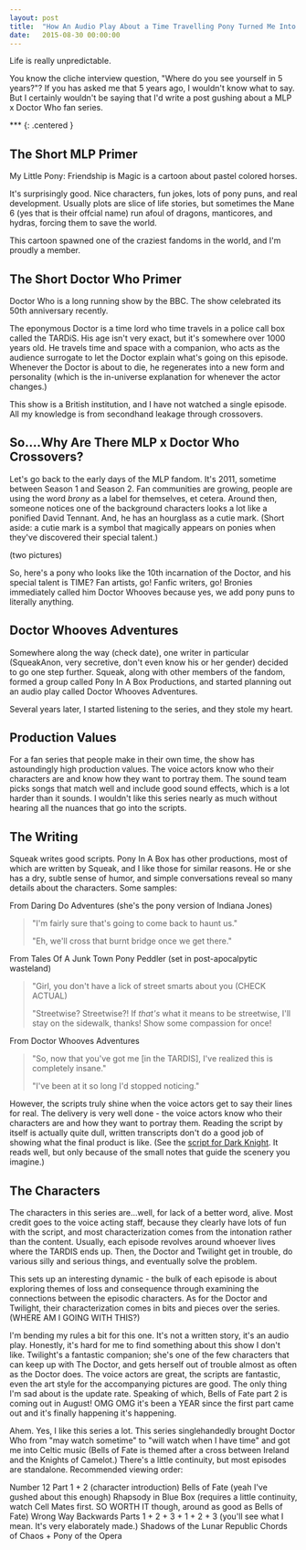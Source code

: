 ```yaml
---
layout: post
title:  "How An Audio Play About a Time Travelling Pony Turned Me Into a Fanboy"
date:   2015-08-30 00:00:00
---
```


Life is really unpredictable.

You know the cliche interview question, "Where do you see yourself in 5 years?"?
If you has asked me that 5 years ago, I wouldn't know what to say. But I certainly
wouldn't be saying that I'd write a post gushing about a MLP x Doctor Who fan series.

\*\*\*
{: .centered }

The Short MLP Primer
----------------------------------

My Little Pony: Friendship is Magic is a cartoon about pastel colored horses.

It's surprisingly good. Nice characters, fun jokes, lots of pony puns,
and real development.
Usually plots are slice of life stories, but sometimes the Mane 6 (yes that is
their offcial name) run afoul of
dragons, manticores, and hydras, forcing them to save the world.

This cartoon spawned one of the craziest fandoms in the world, and I'm proudly
a member.


The Short Doctor Who Primer
----------------------------------

Doctor Who is a long running show by the BBC. The show celebrated its 50th
anniversary recently.

The eponymous Doctor is a time lord who time travels in a police call box called the TARDiS.
His age isn't very exact, but it's somewhere over 1000 years old.
He travels time and space with a companion, who acts as the audience surrogate
to let the Doctor explain what's going on this episode. Whenever the Doctor is
about to die, he regenerates into a new form and personality (which is the in-universe
explanation for whenever the actor changes.)

This show is a British institution, and I have not watched a single episode. All
my knowledge is from secondhand leakage through crossovers.


So....Why Are There MLP x Doctor Who Crossovers?
----------------------------------

Let's go back to the early days of the MLP fandom. It's 2011, sometime between
Season 1 and Season 2. Fan communities are growing, people are using the word
*brony* as a label for themselves, et cetera. Around then, someone notices
one of the background characters looks a lot like a ponified David Tennant.
And, he has an hourglass as a cutie mark. (Short aside: a cutie mark is a symbol
that magically appears on ponies when they've discovered their special talent.)


(two pictures)

So, here's a pony who looks like the 10th incarnation of the Doctor, and his special
talent is TIME? Fan artists, go! Fanfic writers, go! Bronies immediately called
him Doctor Whooves because yes, we add pony puns to literally anything.


Doctor Whooves Adventures
---------------------------

Somewhere along the way (check date), one writer in particular (SqueakAnon, very secretive, don't
even know his or her gender) decided to go one step further.
Squeak, along with other members of the fandom, formed a group called Pony In
A Box Productions, and started planning out an audio play called Doctor Whooves
Adventures.

Several years later, I started listening to the series, and they stole my heart.

Production Values
----------------------------------

For a fan series that people make in their own time, the show has astoundingly
high production values. The voice actors know who their characters are and know
how they want to portray them. The sound team picks songs that match well and
include good sound effects, which is a lot harder than it sounds. I wouldn't like
this series nearly as much without hearing all the nuances that go into the scripts.

The Writing
----------------------------------

Squeak writes good scripts. Pony In A Box
has other productions, most of which are written by Squeak, and I like those for similar
reasons. He or she has a dry, subtle sense of humor, and simple conversations reveal
so many details about the characters. Some samples:

From Daring Do Adventures (she's the pony version of Indiana Jones)

> "I'm fairly sure that's going to come back to haunt us."
>
> "Eh, we'll cross that burnt bridge once we get there."

From Tales Of A Junk Town Pony Peddler (set in post-apocalpytic wasteland)

> "Girl, you don't have a lick of street smarts about you (CHECK ACTUAL)
> 
> "Streetwise? Streetwise?! If *that's* what it means to be streetwise,
> I'll stay on the sidewalk, thanks! Show some compassion for once!

From Doctor Whooves Adventures

> "So, now that you've got me [in the TARDIS], I've realized this is completely insane."
>
> "I've been at it so long I'd stopped noticing."

However, the scripts truly shine when the voice actors get to say their lines for
real. The delivery is very well done - the voice actors know who their characters are
and how they want to portray them. Reading the script by itself is actually quite
dull, written transcripts don't do a good job of showing what the final product is
like. (See the [script for Dark Knight](http://www.pages.drexel.edu/~ina22/splaylib/Screenplay-Dark_Knight.HTM).
It reads well, but only because of the small notes that guide the scenery you imagine.)

The Characters
------------------------------------

The characters in this series are...well, for lack of a better word, alive. Most
credit goes to the voice acting staff, because they clearly have lots of fun with
the script, and most characterization comes from the intonation rather than the content.
Usually, each episode revolves around whoever lives where the TARDIS ends up. Then,
the Doctor and Twilight get in trouble, do various silly and serious things, and
eventually solve the problem.

This sets up an interesting dynamic - the bulk of each episode is about
exploring themes of loss and consequence through examining the connections between
the episodic characters. As for the Doctor and Twilight, their characterization
comes in bits and pieces over the series. (WHERE AM I GOING WITH THIS?)

I'm bending my rules a bit for this one. It's not a written story, it's an audio
play. Honestly, it's hard for me to find something about this show I don't like.
Twilight's a fantastic companion; she's one of the few characters that can keep
up with The Doctor, and gets herself out of trouble almost as often as the Doctor
does. The voice actors are great, the scripts are fantastic, even the art style
for the accompanying pictures are good. The only thing I'm sad about is the update
rate. Speaking of which, Bells of Fate part 2 is coming out in August! OMG OMG
it's been a YEAR since the first part came out and it's finally happening it's
happening.

Ahem. Yes, I like this series a lot. This series singlehandedly brought Doctor
Who from "may watch sometime" to "will watch when I have time" and got me into
Celtic music (Bells of Fate is themed after a cross between Ireland and the Knights
of Camelot.) There's a little continuity, but most episodes
are standalone. Recommended viewing order:

Number 12 Part 1 + 2 (character introduction)
Bells of Fate (yeah I've gushed about this enough)
Rhapsody in Blue Box (requires a little continuity, watch Cell Mates first. SO WORTH IT though, around as good as Bells of Fate)
Wrong Way Backwards Parts 1 + 2 + 3 + 1 + 2 + 3 (you'll see what I mean. It's very elaborately made.)
Shadows of the Lunar Republic
Chords of Chaos + Pony of the Opera
